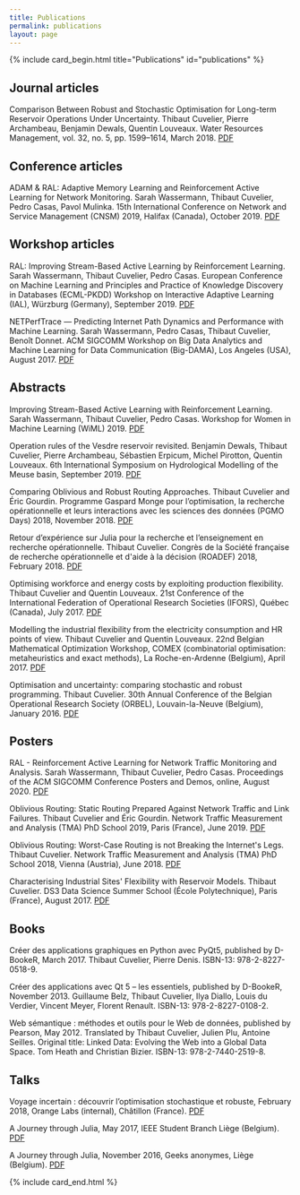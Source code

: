 ```yaml
---
title: Publications
permalink: publications
layout: page
---
```


{% include card_begin.html title="Publications" id="publications" %}

<h2 id="journal">Journal articles</h2>

Comparison Between Robust and Stochastic Optimisation for Long-term Reservoir Operations Under Uncertainty. Thibaut Cuvelier, Pierre Archambeau, Benjamin Dewals, Quentin Louveaux. Water Resources Management, vol. 32, no. 5, pp. 1599–1614, March 2018. [PDF](http://hdl.handle.net/2268/219394)

<h2 id="conference">Conference articles</h2>

ADAM & RAL: Adaptive Memory Learning and Reinforcement Active Learning for Network Monitoring. Sarah Wassermann, Thibaut Cuvelier, Pedro Casas, Pavol Mulinka. 15th International Conference on Network and Service Management (CNSM) 2019, Halifax (Canada), October 2019. [PDF](https://hal.archives-ouvertes.fr/hal-02301393)

<h2 id="workshop">Workshop articles</h2>

RAL: Improving Stream-Based Active Learning by Reinforcement Learning. Sarah Wassermann, Thibaut Cuvelier, Pedro Casas. European Conference on Machine Learning and Principles and Practice of Knowledge Discovery in Databases (ECML-PKDD) Workshop on Interactive Adaptive Learning (IAL), Würzburg (Germany), September 2019. [PDF](https://hal.archives-ouvertes.fr/hal-02265426/)

NETPerfTrace — Predicting Internet Path Dynamics and Performance with Machine Learning. Sarah Wassermann, Pedro Casas, Thibaut Cuvelier, Benoît Donnet. ACM SIGCOMM Workshop on Big Data Analytics and Machine Learning for Data Communication (Big-DAMA), Los Angeles (USA), August 2017. [PDF](http://hdl.handle.net/2268/211667)

<h2 id="abstract">Abstracts</h2>

Improving Stream-Based Active Learning with Reinforcement Learning. 
Sarah Wassermann, Thibaut Cuvelier, Pedro Casas. 
Workshop for Women in Machine Learning (WiML) 2019.
[PDF](https://hal.archives-ouvertes.fr/hal-02375296)

Operation rules of the Vesdre reservoir revisited. 
Benjamin Dewals, Thibaut Cuvelier, Pierre Archambeau, Sébastien Erpicum, Michel Pirotton, Quentin Louveaux.
6th International Symposium on Hydrological Modelling of the Meuse basin, September 2019.
[PDF](http://hdl.handle.net/2268/239415)

Comparing Oblivious and Robust Routing Approaches. 
Thibaut Cuvelier and Éric Gourdin. 
Programme Gaspard Monge pour l’optimisation, la recherche opérationnelle et leurs interactions avec les sciences des données (PGMO Days) 2018, November 2018. 
[PDF](http://hdl.handle.net/2268/229784)

Retour d’expérience sur Julia pour la recherche et l’enseignement en recherche opérationnelle. 
Thibaut Cuvelier. 
Congrès de la Société française de recherche opérationnelle et d'aide à la décision (ROADEF) 2018, February 2018. 
[PDF](http://hdl.handle.net/2268/220267)

Optimising workforce and energy costs by exploiting production flexibility. 
Thibaut Cuvelier and Quentin Louveaux. 
21st Conference of the International Federation of Operational Research Societies (IFORS), Québec (Canada), July 2017. 
[PDF](http://hdl.handle.net/2268/207330)

Modelling the industrial flexibility from the electricity consumption and HR points of view. 
Thibaut Cuvelier and Quentin Louveaux. 
22nd Belgian Mathematical Optimization Workshop, COMEX (combinatorial optimisation: metaheuristics and exact methods), La Roche-en-Ardenne (Belgium), April 2017. 
[PDF](http://hdl.handle.net/2268/209469)

Optimisation and uncertainty: comparing stochastic and robust programming. 
Thibaut Cuvelier. 
30th Annual Conference of the Belgian Operational Research Society (ORBEL), Louvain-la-Neuve (Belgium), January 2016. 
[PDF](http://hdl.handle.net/2268/197081)


<h2 id="poster">Posters</h2>

RAL - Reinforcement Active Learning for Network Traffic Monitoring and Analysis. Sarah Wassermann, Thibaut Cuvelier, Pedro Casas. Proceedings of the ACM SIGCOMM Conference Posters and Demos, online, August 2020. [PDF](https://hal.archives-ouvertes.fr/hal-02932839)

Oblivious Routing: Static Routing Prepared Against Network Traffic and Link Failures. Thibaut Cuvelier and Éric Gourdin. Network Traffic Measurement and Analysis (TMA) PhD School 2019, Paris (France), June 2019. [PDF](https://hal.archives-ouvertes.fr/hal-02161708/)

Oblivious Routing: Worst-Case Routing is not Breaking the Internet's Legs. Thibaut Cuvelier. Network Traffic Measurement and Analysis (TMA) PhD School 2018, Vienna (Austria), June 2018. [PDF](http://hdl.handle.net/2268/227128)

Characterising Industrial Sites' Flexibility with Reservoir Models. Thibaut Cuvelier. DS3 Data Science Summer School (École Polytechnique), Paris (France), August 2017. [PDF](http://hdl.handle.net/2268/212703)

<h2 id="book">Books</h2>

Créer des applications graphiques en Python avec PyQt5, published by D-BookeR, March 2017. Thibaut Cuvelier, Pierre Denis. ISBN-13: 978-2-8227-0518-9. 

Créer des applications avec Qt 5 – les essentiels, published by D-BookeR, November 2013. Guillaume Belz, Thibaut Cuvelier, Ilya Diallo, Louis du Verdier, Vincent Meyer, Florent Renault. ISBN-13: 978-2-8227-0108-2. 

Web sémantique : méthodes et outils pour le Web de données, published by Pearson, May 2012. Translated by Thibaut Cuvelier, Julien Plu, Antoine Seilles. Original title: Linked Data: Evolving the Web into a Global Data Space. Tom Heath and Christian Bizier. ISBN-13: 978-2-7440-2519-8. 

<h2 id="talk">Talks</h2>

Voyage incertain : découvrir l’optimisation stochastique et robuste, February 2018, Orange Labs (internal), Châtillon (France). [PDF](http://hdl.handle.net/2268/219824)

A Journey through Julia, May 2017, IEEE Student Branch Liège (Belgium). [PDF](http://hdl.handle.net/2268/210211)

A Journey through Julia, November 2016, Geeks anonymes, Liège (Belgium). [PDF](http://hdl.handle.net/2268/203491)

{% include card_end.html %}
